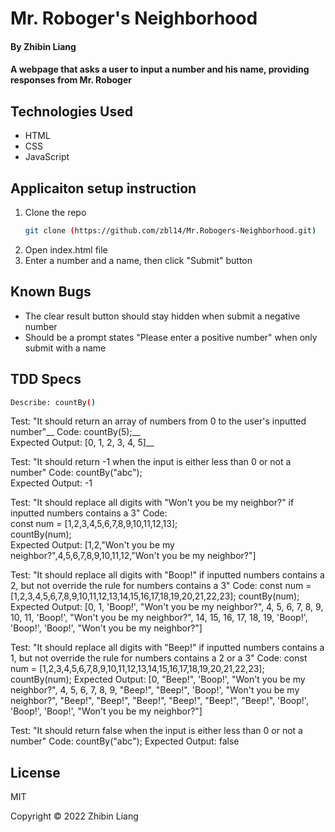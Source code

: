 # Mr. Roboger's Neighborhood

#### By Zhibin Liang

#### A webpage that asks a user to input a number and his name, providing responses from Mr. Roboger   

## Technologies Used

* HTML
* CSS
* JavaScript

## Applicaiton setup instruction

1. Clone the repo
    ```sh
    git clone (https://github.com/zbl14/Mr.Robogers-Neighborhood.git)
    ```
2. Open index.html file
3. Enter a number and a name, then click "Submit" button

## Known Bugs

* The clear result button should stay hidden when submit a negative number
* Should be a prompt states "Please enter a positive number" when only submit with a name   

## TDD Specs

```sh
Describe: countBy()
```
Test: "It should return an array of numbers from 0 to the user's inputted number"__
Code: countBy(5);__  
Expected Output: [0, 1, 2, 3, 4, 5]__  

Test: "It should return -1 when the input is either less than 0 or not a number"
Code: countBy("abc");  
Expected Output: -1  

Test: "It should replace all digits with "Won't you be my neighbor?" if inputted numbers contains a 3"
Code:   
const num = [1,2,3,4,5,6,7,8,9,10,11,12,13];  
countBy(num);  
Expected Output: [1,2,"Won't you be my neighbor?",4,5,6,7,8,9,10,11,12,"Won't you be my neighbor?"]  

Test: "It should replace all digits with "Boop!" if inputted numbers contains a 2, but not override the rule for numbers contains a 3"
Code: 
const num = [1,2,3,4,5,6,7,8,9,10,11,12,13,14,15,16,17,18,19,20,21,22,23];
countBy(num);
Expected Output: [0, 1, 'Boop!', "Won't you be my neighbor?", 4, 5, 6, 7, 8, 9, 10, 11, 'Boop!', "Won't you be my neighbor?", 14, 15, 16, 17, 18, 19, 'Boop!', 'Boop!', 'Boop!', "Won't you be my neighbor?"]

Test: "It should replace all digits with "Beep!" if inputted numbers contains a 1, but not override the rule for numbers contains a 2 or a 3"
Code: 
const num = [1,2,3,4,5,6,7,8,9,10,11,12,13,14,15,16,17,18,19,20,21,22,23];
countBy(num);
Expected Output: [0, "Beep!", 'Boop!', "Won't you be my neighbor?", 4, 5, 6, 7, 8, 9, "Beep!", "Beep!", 'Boop!', "Won't you be my neighbor?", "Beep!", "Beep!", "Beep!", "Beep!", "Beep!", "Beep!", 'Boop!', 'Boop!', 'Boop!', "Won't you be my neighbor?"]

Test: "It should return false when the input is either less than 0 or not a number"
Code: countBy("abc");
Expected Output: false

## License
MIT

Copyright &copy; 2022 Zhibin Liang